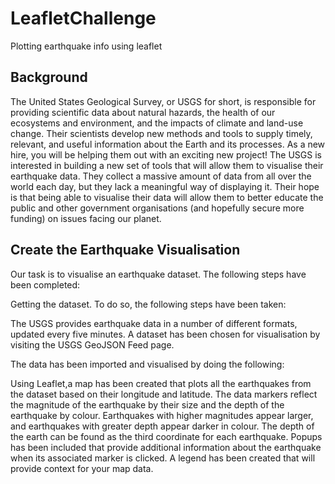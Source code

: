 # LeafletChallenge
Plotting earthquake info using leaflet
## Background
The United States Geological Survey, or USGS for short, is responsible for providing scientific data about natural hazards, the health of our ecosystems and environment, and the impacts of climate and land-use change. Their scientists develop new methods and tools to supply timely, relevant, and useful information about the Earth and its processes. As a new hire, you will be helping them out with an exciting new project!
The USGS is interested in building a new set of tools that will allow them to visualise their earthquake data. They collect a massive amount of data from all over the world each day, but they lack a meaningful way of displaying it. Their hope is that being able to visualise their data will allow them to better educate the public and other government organisations (and hopefully secure more funding) on issues facing our planet.


## Create the Earthquake Visualisation
Our task is to visualise an earthquake dataset. The following steps have been completed:


Getting the dataset. To do so, the following steps have been taken:

The USGS provides earthquake data in a number of different formats, updated every five minutes. 
A dataset has been chosen for visualisation by visiting the USGS GeoJSON Feed page.

The data has been imported and visualised by doing the following:


Using Leaflet,a map has been created that plots all the earthquakes from the dataset based on their longitude and latitude.
The data markers reflect the magnitude of the earthquake by their size and the depth of the earthquake by colour. Earthquakes with higher magnitudes appear larger, and earthquakes with greater depth appear darker in colour.
The depth of the earth can be found as the third coordinate for each earthquake.
Popups has been included that provide additional information about the earthquake when its associated marker is clicked.
A legend has been created that will provide context for your map data.


